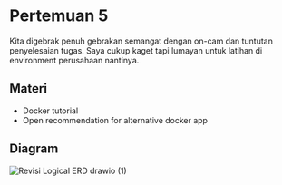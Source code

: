 # Pertemuan 5

Kita digebrak penuh gebrakan semangat dengan on-cam dan tuntutan penyelesaian tugas. Saya cukup kaget tapi lumayan untuk latihan di environment perusahaan nantinya.

## Materi

- Docker tutorial
- Open recommendation for alternative docker app

## Diagram

![Revisi Logical ERD drawio (1)](https://user-images.githubusercontent.com/46425489/161192653-0d2f7b59-faf0-44bc-bf05-cf7ef1c31a5f.png)
